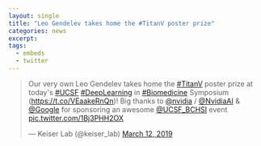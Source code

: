 ```yaml
---
layout: single
title: "Leo Gendelev takes home the #TitanV poster prize"
categories: news
excerpt:
tags:
  - embeds
  - twitter
---
```


<blockquote class="twitter-tweet" data-lang="en"><p lang="en" dir="ltr">Our very own Leo Gendelev takes home the <a href="https://twitter.com/hashtag/TitanV?src=hash&amp;ref_src=twsrc%5Etfw">#TitanV</a> poster prize at today&#39;s <a href="https://twitter.com/hashtag/UCSF?src=hash&amp;ref_src=twsrc%5Etfw">#UCSF</a> <a href="https://twitter.com/hashtag/DeepLearning?src=hash&amp;ref_src=twsrc%5Etfw">#DeepLearning</a> in <a href="https://twitter.com/hashtag/Biomedicine?src=hash&amp;ref_src=twsrc%5Etfw">#Biomedicine</a> Symposium (<a href="https://t.co/VEaakeRnQn">https://t.co/VEaakeRnQn</a>)! Big thanks to <a href="https://twitter.com/nvidia?ref_src=twsrc%5Etfw">@nvidia</a> / <a href="https://twitter.com/NvidiaAI?ref_src=twsrc%5Etfw">@NvidiaAI</a> &amp; <a href="https://twitter.com/Google?ref_src=twsrc%5Etfw">@Google</a> for sponsoring an awesome <a href="https://twitter.com/UCSF_BCHSI?ref_src=twsrc%5Etfw">@UCSF_BCHSI</a> event <a href="https://t.co/1Bj3PHH2OX">pic.twitter.com/1Bj3PHH2OX</a></p>&mdash; Keiser Lab (@keiser_lab) <a href="https://twitter.com/keiser_lab/status/1105285114458714113?ref_src=twsrc%5Etfw">March 12, 2019</a></blockquote>
<script async src="https://platform.twitter.com/widgets.js" charset="utf-8"></script>

